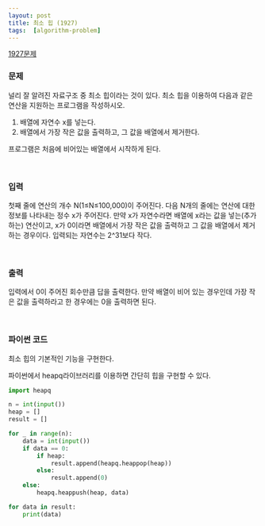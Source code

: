 ```yaml
---
layout: post
title: 최소 힙 (1927)
tags:  [algorithm-problem]
---
```


[1927문제](https://www.acmicpc.net/problem/1927)

### 문제
널리 잘 알려진 자료구조 중 최소 힙이라는 것이 있다. 최소 힙을 이용하여 다음과 같은 연산을 지원하는 프로그램을 작성하시오.

1. 배열에 자연수 x를 넣는다.
2. 배열에서 가장 작은 값을 출력하고, 그 값을 배열에서 제거한다.

프로그램은 처음에 비어있는 배열에서 시작하게 된다.

&nbsp;


### 입력
첫째 줄에 연산의 개수 N(1≤N≤100,000)이 주어진다. 다음 N개의 줄에는 연산에 대한 정보를 나타내는 정수 x가 주어진다. 만약 x가 자연수라면 배열에 x라는 값을 넣는(추가하는) 연산이고, x가 0이라면 배열에서 가장 작은 값을 출력하고 그 값을 배열에서 제거하는 경우이다. 입력되는 자연수는 2^31보다 작다.

&nbsp;

### 출력
입력에서 0이 주어진 회수만큼 답을 출력한다. 만약 배열이 비어 있는 경우인데 가장 작은 값을 출력하라고 한 경우에는 0을 출력하면 된다.


&nbsp;

### 파이썬 코드
최소 힙의 기본적인 기능을 구현한다.

파이썬에서 heapq라이브러리를 이용하면 간단히 힙을 구현할 수 있다.

~~~python
import heapq

n = int(input())
heap = []
result = []

for _ in range(n):
    data = int(input())
    if data == 0:
        if heap:
            result.append(heapq.heappop(heap))
        else:
            result.append(0)
    else:
        heapq.heappush(heap, data)

for data in result:
    print(data)
~~~
